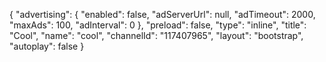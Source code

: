 {
    "advertising": {
        "enabled": false,
        "adServerUrl": null,
        "adTimeout": 2000,
        "maxAds": 100,
        "adInterval": 0
    },
    "preload": false,
    "type": "inline",
    "title": "Cool",
    "name": "cool",
    "channelId": "117407965",
    "layout": "bootstrap",
    "autoplay": false
}